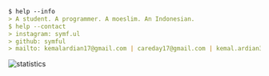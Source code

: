 ```md
$ help --info
> A student. A programmer. A moeslim. An Indonesian.
$ help --contact
> instagram: symf.ul
> github: symful
> mailto: kemalardian17@gmail.com | careday17@gmail.com | kemal.ardian35@sma.belajar.id
```
![statistics](https://github-readme-stats.vercel.app/api?username=symful&show_icons=true&title_color=fff&icon_color=79ff97&text_color=efefef&bg_color=24292e)
